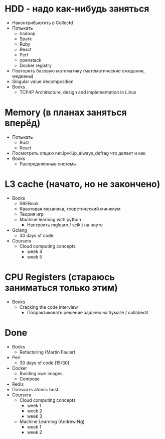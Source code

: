 # HDD - надо как-нибудь заняться

- Наконтрибьютить в Collectd
- Потыкать
    - hadoop
    - Spark
    - Ruby
    - React
    - Perf
    - openstack
    - Docker registry
- Повторить базовую математику (математические ожидания, медианы)
- Singular value decomposition
- Books
    - TCP/IP Architecture, design and implementation in Linux

# Memory (в планах заняться вперёд)

- Потыкать
    - Rust
    - React
- Посмотреть опцию net.ipv4.ip_always_defrag что делает и как
- Books
    - Распределённые системы

# L3 cache (начато, но не закончено)

- Books
    - SREBook
    - Квантовая механика, теоретический минимум
    - Теория игр
    - Machine learning with python
        - Настроить mglearn / scikit на ноуте
- Golang
    - 30 days of code
- Coursera
    - Cloud computing concepts
        - week 4
        - week 5

# CPU Registers (стараюсь заниматься только этим)

- Books
    - Cracking the code interview
        - Попрактиковать решение задачек на бумаге / collabedit

# Done

- Books
    - Refactoring (Martin Fauler)
- Perl
    - 30 days of code (15/30)
- Docker
    - Building own images
    - Compose
- Redis
- Потыкать atomic host
- Coursera
    - Cloud computing concepts
        - week 1
        - week 2
        - week 3
    - Machine Learning (Andrew Ng)
        - week 1
        - week 2
